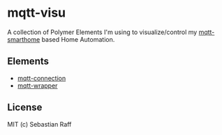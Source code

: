 # mqtt-visu

A collection of Polymer Elements I'm using to visualize/control my 
[mqtt-smarthome](https://github.com/mqtt-smarthome/mqtt-smarthome) based Home Automation.

## Elements

* [mqtt-connection](https://github.com/hobbyquaker/mqtt-connection)
* [mqtt-wrapper](https://github.com/hobbyquaker/mqtt-wrapper)

## License

MIT (c) Sebastian Raff
